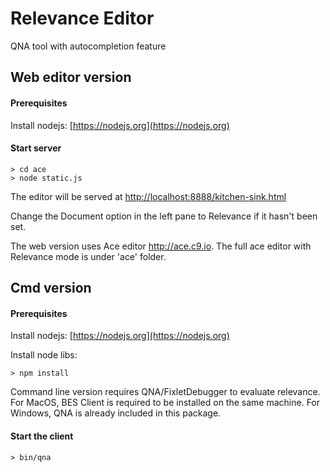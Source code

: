# Relevance Editor

QNA tool with autocompletion feature

## Web editor version

#### Prerequisites

Install nodejs: [https://nodejs.org](https://nodejs.org)

#### Start server
    > cd ace
    > node static.js

The editor will be served at [http://localhost:8888/kitchen-sink.html](http://localhost:8888/kitchen-sink.html)

Change the Document option in the left pane to Relevance if it hasn't been set.

The web version uses Ace editor http://ace.c9.io. The full ace editor with Relevance mode is under 'ace' folder.

## Cmd version

#### Prerequisites

Install nodejs: [https://nodejs.org](https://nodejs.org)

Install node libs:

    > npm install

Command line version requires QNA/FixletDebugger to evaluate relevance. For MacOS, BES Client is required to be installed on the same machine. For Windows, QNA is already included in this package. 

#### Start the client
    > bin/qna